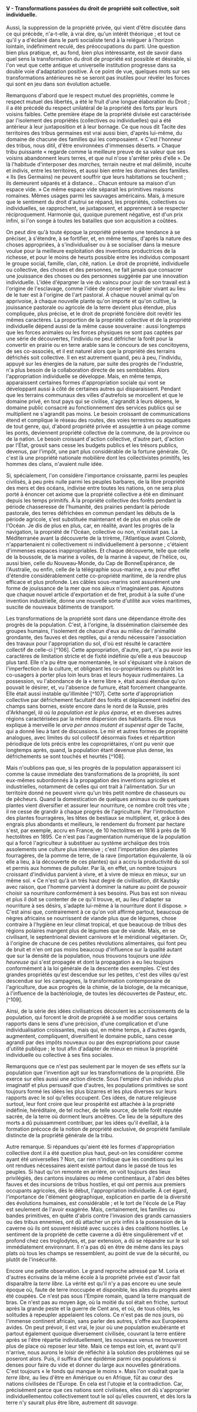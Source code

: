 #### V - Transformations passées du droit de propriété soit collective, soit individuelle.

Aussi, la suppression de la propriété privée, qui vient d'être discutée dans ce qui précède, n'a-t-elle, à vrai dire, qu'un intérêt théorique ; et tout ce qu'il y a d'éclairé dans le parti socialiste tend à la reléguer à l'horizon lointain, indéfiniment reculé, des préoccupations du parti. Une question bien plus pratique, et, au fond, bien plus intéressante, est de savoir dans quel sens la transformation du droit de propriété est possible et désirable, si l'on veut que cette antique et universelle institution progresse dans sa double voie d'adaptation positive. À ce point de vue, quelques mots sur ses transformations antérieures ne se seront pas inutiles pour révéler les forces qui sont en jeu dans son évolution actuelle.

Remarquons d'abord que le respect mutuel des propriétés, comme le respect mutuel des libertés, a été le fruit d'une longue élaboration du Droit ; il a été précédé du respect unilatéral de la propriété des forts par leurs voisins faibles. Cette première étape de la propriété divisée est caractérisée par l'isolement des propriétés (collectives ou individuelles) qui a été antérieur à leur juxtaposition et à leur bornage. Ce que nous dit Tacite des territoires des tribus germaines est vrai aussi bien, d'après lui-même, du domaine de chacune des familles qui les composaient. « C'est l'honneur des tribus, nous ditil, d'être environnées d'immenses déserts. » Chaque tribu puissante « regarde comme la meilleure preuve de sa valeur que ses voisins abandonnent leurs terres, et que nul n'ose s'arrêter près d'elle ». De là l'habitude d'interposer des _marches,_ terrain neutre et mal délimité, inculte et indivis, entre les territoires, et aussi bien entre les domaines des familles. « Ils (les Germains) ne peuvent souffrir que leurs habitations se touchent ; ils demeurent séparés et à distance… Chacun entoure sa maison d'un espace vide. » Ce même espace vide séparait les primitives maisons romaines. Mêmes usages parmi les sauvages américains. Mais, à mesure que le sentiment du droit d'autrui se répand, les propriétés, collectives ou individuelles, se rapprochent, se juxtaposent, et apprennent à se respecter réciproquement. Harmonie qui, quoique purement négative, est d'un prix infini, si l'on songe à toutes les batailles que son acquisition a coûtées.

On peut dire qu'à toute époque la propriété présente une tendance à se préciser, à s'étendre, à se fortifier, et, en même temps, d'après la nature des choses appropriées, à s'individualiser ou à se socialiser dans la mesure voulue pour la meilleure exploitation des inventions productrices de la richesse, et pour le moins de heurts possible entre les individus composant le groupe social, famille, clan, cité, nation. Le droit de propriété, individuelle ou collective, des choses et des personnes, ne fait jamais que consacrer une jouissance des choses ou des personnes suggérée par une innovation individuelle. L'idée d'épargner la vie du vaincu pour jouir de son travail est à l'origine de l'esclavage, comme l'idée de conserver le gibier vivant au lieu de le tuer est à l'origine de l'art pastoral. À chaque nouvel animal qu'on apprivoise, à chaque nouvelle plante qu'on importe et qu'on cultive, la jouissance pastorale ou agricole de la terre devient plus étendue, plus compliquée, plus précise, et le droit de propriété foncière doit revêtir les mêmes caractères. La proportion de la propriété collective et de la propriété individuelle dépend aussi de la même cause souveraine : aussi longtemps que les forces animales ou les forces physiques ne sont pas captées par une série de découvertes, l'individu ne peut défricher la forêt pour la convertir en prairie ou en terre arable sans le concours de ses concitoyens, de ses co-associés, et il est naturel alors que la propriété des terrains défrichés soit collective. Il en est autrement quand, peu à peu, l'individu, appuyé sur les énergies de la nature, par suite des progrès de l'industrie, n'a plus besoin de la collaboration directe de ses semblables. Alors l'appropriation individuelle se développe. Mais, en même temps, apparaissent certaines formes d'appropriation sociale qui vont se développant aussi à côté de certaines autres qui disparaissent. Pendant que les terrains communaux des villes d'autrefois se morcellent et que le domaine privé, en tout pays qui se civilise, s'agrandit à leurs dépens, le domaine public consacré au fonctionnement des services publics qui se multiplient ne s'agrandit pas moins. Le besoin croissant de communications étend et complique le réseau des routes, des voies terrestres ou aquatiques de tout genre, qui, d'abord propriété privée et assujettie à un péage comme les ponts, deviennent propriété collective de la commune, de la province ou de la nation. Le besoin croissant d'action collective, d'autre part, d'action par l'État, grossit sans cesse les budgets publics et les trésors publics, devenus, par l'impôt, une part plus considérable de la fortune générale. Or, c'est là une propriété nationale mobilière dont les collectivistes primitifs, les hommes des clans, n'avaient nulle idée.

Si, spécialement, l'on considère l'importance croissante, parmi les peuples civilisés, à peu près nulle parmi les peuples barbares, de la libre propriété des mers et des océans, indivise entre toutes les nations, on ne sera plus porté à énoncer cet axiome que la propriété collective a été en diminuant depuis les temps primitifs. À la propriété collective des forêts pendant la période chasseresse de l'humanité, des prairies pendant la période pastorale, des terres défrichées en commun pendant les débuts de la période agricole, s'est substituée maintenant et de plus en plus celle de l'Océan. Je dis de plus en plus, car, en réalité, avant les progrès de la navigation, la propriété de l'Océan, collective ou non, n'existait pas. La Méditerranée avant la découverte de la trirème, l'Atlantique avant Colomb, n'appartenaient ni collectivement ni individuellement à personne ; c'étaient d'immenses espaces inappropriables. Et chaque découverte, telle que celle de la boussole, de la marine à voiles, de la marine à vapeur, de l'hélice, ou, aussi bien, celle du Nouveau-Monde, du Cap de BonneEspérance, de l'Australie, ou enfin, celle de la télégraphie sous-marine, a eu pour effet d'étendre considérablement cette co-propriété maritime, de la rendre plus efficace et plus profonde. Les câbles sous-marins sont assurément une forme de jouissance de la mer que nos aïeux n'imaginaient pas. Ajoutons que chaque nouvel article d'exportation et de fret, produit à la suite d'une invention industrielle, donne une nouvelle sorte d'utilité aux voies maritimes, suscite de nouveaux bâtiments de transport.

Les transformations de la propriété sont dans une dépendance étroite des progrès de la population. C'est, à l'origine, la dissémination clairsemée des groupes humains, l'isolement de chacun d'eux au milieu de l'animalité grondante, des fauves et des reptiles, qui a rendu nécessaire l'association des travaux pour l'appropriation du sol, d'où est résulté le caractère collectif de celle-ci [^106]. Cette appropriation, d'autre, part, n'a pu avoir les caractères de limitation stricte et de fixité indéfinie qu'elle a eus beaucoup plus tard. Elle n'a pu être que momentanée, le sol s'épuisant vite à raison de l'imperfection de la culture, et obligeant les co-propriétaires ou plutôt les co-usagers à porter plus loin leurs bras et leurs hoyaux rudimentaires. La possession, vu l'abondance de la « terre libre », était aussi étendue qu'on pouvait le désirer, et, vu l'absence de fumure, était forcément changeante. Elle était aussi instable qu'illimitée [^107]. Cette sorte d'appropriation collective par défrichement facultatif des forêts et déplacement indéfini des champs sans bornes, existe encore dans le nord de la Russie, près d'Arkhangel, _là où la population est le plus éparse,_ et en diverses autres régions caractérisées par la même dispersion des habitants. Elle nous explique à merveille le _arva per annos mutant et superest ager_ de Tacite, qui a donné lieu à tant de discussions. Le mir et autres formes de propriété analogues, avec limites du sol collectif désormais fixées et répartition périodique de lots précis entre les copropriétaires, n'ont pu venir que longtemps après, quand, la population étant devenue plus dense, les défrichements se sont touchés et heurtés [^108].

Mais n'oublions pas que, si les progrès de la population apparaissent ici comme la cause immédiate des transformations de la propriété, ils sont eux-mêmes subordonnés à la propagation des inventions agricoles et industrielles, notamment de celles qui ont trait à l'alimentation. Sur un territoire donné ne peuvent vivre qu'un très petit nombre de chasseurs ou de pêcheurs. Quand la domestication de quelques animaux ou de quelques plantes vient diversifier et assurer leur nourriture, ce nombre croît très vite ; il ne cesse de grandir à chaque progrès de l'agriculture. Par l'introduction des plantes fourragères, les têtes de bestiaux se multiplient, et, grâce à des engrais plus abondants et meilleurs, le rendement du froment par hectare s'est, par exemple, accru en France, de 10 hectolitres en 1816 à près de 16 hectolitres en 1895\. Ce n'est pas l'augmentation numérique de la population qui a forcé l'agriculteur à substituer au système archaïque des trois assolements une culture plus intensive ; c'est l'importation des plantes fourragères, de la pomme de terre, de la rave (importation équivalente, là où elle a lieu, à la découverte de ces plantes) qui a accru la productivité du sol et permis aux hommes de pulluler. Par là, en effet, un nombre toujours croissant d'individus parvient à vivre, et à vivre de mieux en mieux, sur un même sol. « Ce n'est qu'à un très haut degré de civilisation, dit Kautsky avec raison, que l'homme parvient à dominer la nature au point de pouvoir choisir sa nourriture conformément à ses besoins. Plus bas est son niveau et plus il doit se contenter de ce qu'il trouve, et, au lieu d'adapter sa nourriture à ses désirs, s'adapte lui-même à la nourriture dont il dispose. » C'est ainsi que, contrairement à ce qu'on voit affirmé partout, beaucoup de nègres africains se nourrissent de viande plus que de légumes, chose contraire à l'hygiène en leur climat tropical, et que beaucoup de tribus des régions polaires mangent plus de légumes que de viande. Mais, en se civilisant, le septentrional devient carnivore et le méridional végétarien. Or, à l'origine de chacune de ces petites révolutions alimentaires, qui font peu de bruit et n'en ont pas moins beaucoup d'influence sur la qualité autant que sur la densité de la population, nous trouvons toujours une _idée heureuse_ qui s'est propagée et dont la propagation a eu lieu toujours conformément à la loi générale de la descente des exemples. C'est des grandes propriétés qu'est descendue sur les petites, c'est des villes qu'est descendue sur les campagnes, la transformation contemporaine de l'agriculture, due aux progrès de la chimie, de la biologie, de la mécanique, à l'influence de la bactériologie, de toutes les découvertes de Pasteur, etc. [^109].

Ainsi, de la série des idées civilisatrices découlent les accroissements de la population, qui forcent le droit de propriété à se modifier sous certains rapports dans le sens d'une précision, d'une complication et d'une individualisation croissantes, mais qui, en même temps, à d'autres égards, augmentent, compliquent, diversifient le domaine public, sans cesse agrandi par des impôts nouveaux ou par des expropriations pour cause d'utilité publique ; le tout afin d'adapter de mieux en mieux la propriété individuelle ou collective à ses fins sociales.

Remarquons que ce n'est pas seulement par le moyen de ses effets sur la population que l'invention agit sur les transformations de la propriété. Elle exerce sur elles aussi une action directe. Sous l'empire d'un individu plus imaginatif et plus persuasif que d'autres, les populations primitives se sont toujours formé les idées les plus bizarres et les plus diverses sur leurs rapports avec le sol qu'elles occupent. Ces idées, de nature religieuse surtout, leur font croire que leur prospérité est attachée à la propriété indéfinie, héréditaire, de tel rocher, de telle source, de telle forêt réputée sacrée, de la terre où dorment leurs ancêtres. Ce lieu de la sépulture des morts a dû puissamment contribuer, par les idées qu'il éveillait, à la formation précoce de la notion de propriété exclusive, de propriété familiale distincte de la propriété générale de la tribu.

Autre remarque. Si répandues qu'aient été les formes d'appropriation collective dont il a été question plus haut, peut-on les considérer comme ayant été universelles ? Non, car rien n'indique que les conditions qui les ont rendues nécessaires aient existé partout dans le passé de tous les peuples. Si haut qu'on remonte en arrière, on voit toujours des lieux privilégiés, des cantons insulaires ou même continentaux, à l'abri des bêtes fauves et des incursions de tribus hostiles, et qui ont permis aux premiers occupants agricoles, dès le début, l'appropriation individuelle. À cet égard, l'importance de l'élément géographique, explication en partie de la diversité des évolutions humaines, est considérable ; et le tort de l'école de Le Play est seulement de l'avoir exagérée. Mais, certainement, les familles ou bandes primitives, en quête d'abris contre l'invasion des grands carnassiers ou des tribus ennemies, ont dû attacher un prix infini à la possession de la caverne où ils ont souvent résisté avec succès à des coalitions hostiles. Le sentiment de la propriété de cette caverne a dû être singulièrement vif et profond chez ces troglodytes, et, par extension, a dû se répandre sur le sol immédiatement environnant. Il n'a pas dû en être de même dans les pays plats où tous les champs se ressemblent, au point de vue de la sécurité, ou plutôt de l'insécurité.

Encore une petite observation. Le grand reproche adressé par M. Loria et d'autres écrivains de la même école à la propriété privée est d'avoir fait disparaître la _terre libre._ La vérité est qu'il n'y a pas encore eu une seule époque où, faute de terre inoccupée et disponible, les ailes du progrès aient été coupées. Ce n'est pas sous l'Empire romain, quand la terre manquait de bras. Ce n'est pas au moyen âge, où la moitié du sol était en friche, surtout après la grande peste et la guerre de Cent ans, et où, de tous côtés, les solitudes à repeupler appelaient les colons. Ce n'est pas de nos jours, où l'immense continent africain, sans parler des autres, s'offre aux Européens avides. On peut prévoir, il est vrai, le jour où une population exubérante et partout également quoique diversement civilisée, couvrant la terre entière après se l'être répartie individuellement, les nouveaux venus ne trouveront plus de place où reposer leur tête. Mais ce temps est loin, et, avant qu'il n'arrive, nous aurons le loisir de réfléchir à la solution des problèmes qui se poseront alors. Puis, il suffira d'une épidémie parmi ces populations si denses pour faire du vide et donner du large aux nouvelles générations. C'est toujours « le fonds qui manque le moins ». Mais l'on voudrait que la _terre libre,_ au lieu d'être en Amérique ou en Afrique, fût au cœur des nations civilisées de l'Europe. En cela est l'utopie et la contradiction. Car, précisément parce que ces nations sont civilisées, elles ont dû s'approprier individuellementou collectivement tout le sol qu'elles couvrent, et dès lors la terre n'y saurait plus être libre, autrement dit _sauvage._
